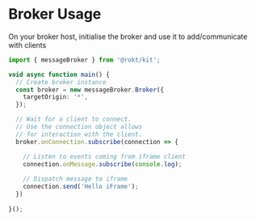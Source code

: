 # Broker Usage

On your broker host, initialise the broker and use it to add/communicate with clients

```typescript
import { messageBroker } from '@rokt/kit';

void async function main() {
  // Create broker instance
  const broker = new messageBroker.Broker({
    targetOrigin: '*',
  });

  // Wait for a client to connect. 
  // Use the connection object allows 
  // for interaction with the client.
  broker.onConnection.subscribe(connection => {

    // Listen to events coming from iframe client
    connection.onMessage.subscribe(console.log);
  
    // Dispatch message to iframe
    connection.send('Hello iFrame');
  })
  
}();
```
